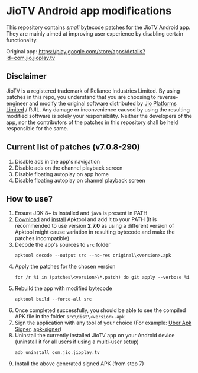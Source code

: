 # JioTV Android app modifications

This repository contains *smali* bytecode patches for the JioTV Android app. They are mainly aimed at improving user experience by disabling certain functionality.

Original app: https://play.google.com/store/apps/details?id=com.jio.jioplay.tv

## Disclaimer

JioTV is a registered trademark of Reliance Industries Limited.
By using patches in this repo, you understand that you are choosing to reverse-engineer and modify the original software distributed by [Jio Platforms Limited](https://play.google.com/store/apps/dev?id=8426036374624640337) / RJIL. Any damage or inconvenience caused by using the resulting modified software is solely your responsibility. Neither the developers of the app, nor the contributors of the patches in this repository shall be held responsible for the same.

## Current list of patches (v7.0.8-290)

1. Disable ads in the app's navigation
2. Disable ads on the channel playback screen
3. Disable floating autoplay on app home
4. Disable floating autoplay on channel playback screen

## How to use?

1. Ensure JDK 8+ is installed and `java` is present in PATH
2. [Download](https://bitbucket.org/iBotPeaches/apktool/downloads/) and [install](https://ibotpeaches.github.io/Apktool/install) Apktool and add it to your PATH
    (It is recommended to use version **2.7.0** as using a different version of Apktool might cause variation in resulting bytecode and make the patches incompatible)
3. Decode the app's sources to `src` folder
    ```
    apktool decode --output src --no-res original\<version>.apk
    ```
4. Apply the patches for the chosen version
    ```
    for /r %i in (patches\<version>\*.patch) do git apply --verbose %i
    ```
5. Rebuild the app with modified bytecode
    ```
    apktool build --force-all src
    ```
6. Once completed successfully, you should be able to see the compiled APK file in the folder
    `src\dist\<version>.apk`
7. Sign the application with any tool of your choice
    (For example: [Uber Apk Signer](https://github.com/patrickfav/uber-apk-signer), [apk-signer](https://play.google.com/store/apps/details?id=com.haibison.apksigner))
8. Uninstall the currently installed JioTV app on your Android device (uninstall it for all users if using a multi-user setup)
    ```
    adb uninstall com.jio.jioplay.tv
    ```
9. Install the above generated signed APK (from step 7)
